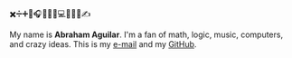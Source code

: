 

✖️➗➕🎹🎧💭🥁🎸💻👾🏃📸✍️

My name is **Abraham Aguilar**. I'm a fan of math, logic, music, computers, and crazy ideas. This is my [e-mail](mailto:a.a.aguilar@ciencias.unam.mx) and my [GitHub](https://github.com/fullandfaithful).

